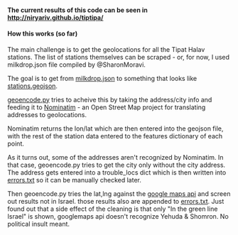 
#### The current results of this code can be seen in http://niryariv.github.io/tiptipa/

#### How this works (so far)


The main challenge is to get the geolocations for all the Tipat Halav stations. The list of stations themselves can be scraped - or, for now, I used milkdrop.json file compiled by @SharonMoravi.

The goal is to get from [milkdrop.json](https://github.com/niryariv/tiptipa/blob/master/data/milkdrop.json) to something that looks like [stations.geojson](https://github.com/niryariv/tiptipa/blob/master/data/stations_demo.geojson).

[geoencode.py](https://github.com/niryariv/tiptipa/blob/master/geoencode.py) tries to acheive this by taking the address/city info and feeding it to [Nominatim](http://nominatim.openstreetmap.org/) - an Open Street Map project for translating addresses to geolocations.

Nominatim returns the lon/lat which are then entered into the geojson file, with the rest of the station data entered to the features dictionary of each point. 

As it turns out, some of the addresses aren't recognized by Nominatim. In that case, geoencode.py tries to get the city only without the city address. The address gets entered into a trouble_locs dict which is then written into [errors.txt](https://github.com/niryariv/tiptipa/blob/master/data/errors.txt) so it can be manually checked later.

Then geoencode.py tries the lat,lng against the [google maps api](http://maps.googleapis.com/maps/api/geocode/json?) and screen out results not in Israel. those results also are appended to [errors.txt](https://github.com/niryariv/tiptipa/blob/master/data/errors.txt).  Just found out that a side effect of the cleaning is that only "In the green line Israel" is shown, googlemaps api doesn't recognize Yehuda & Shomron. No political insult meant.

